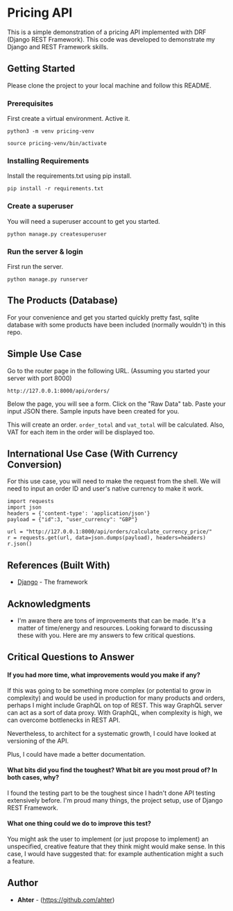 # Pricing API

This is a simple demonstration of a pricing API implemented with DRF (Django REST Framework). This code was developed to demonstrate my Django and REST Framework skills.

## Getting Started

Please clone the project to your local machine and follow this README.

### Prerequisites

First create a virtual environment. Active it.

```
python3 -m venv pricing-venv
```

```
source pricing-venv/bin/activate
```

### Installing Requirements

Install the requirements.txt using pip install.

```
pip install -r requirements.txt
```

### Create a superuser

You will need a superuser account to get you started.

```
python manage.py createsuperuser
```

### Run the server & login

First run the server.
```
python manage.py runserver
```

## The Products (Database)
For your convenience and get you started quickly pretty fast, sqlite database with some products have been included (normally wouldn't) in this repo.

## Simple Use Case

Go to the router page in the following URL. (Assuming you started your server with port 8000)
```
http://127.0.0.1:8000/api/orders/
```
Below the page, you will see a form. Click on the "Raw Data" tab. Paste your input JSON there.
Sample inputs have been created for you.

This will create an order. ```order_total``` and ```vat_total``` will be calculated. Also, VAT for each item in the order will be displayed too.

## International Use Case (With Currency Conversion)
For this use case, you will need to make the request from the shell.
We will need to input an order ID and user's native currency to make it work.

```
import requests
import json
headers = {'content-type': 'application/json'}
payload = {"id":3, "user_currency": "GBP"}

url = "http://127.0.0.1:8000/api/orders/calculate_currency_price/"
r = requests.get(url, data=json.dumps(payload), headers=headers)
r.json()

```



## References (Built With)

* [Django](https://www.djangoproject.com) - The framework



## Acknowledgments

* I'm aware there are tons of improvements that can be made. It's a matter of time/energy and resources. Looking forward to discussing these with you. Here are my answers to few critical questions.

## Critical Questions to Answer
#### If you had more time, what improvements would you make if any?
If this was going to be something more complex (or potential to grow in complexity) and would be used in production for many products and orders, perhaps I might include GraphQL on top of REST. This way GraphQL server can act as a sort of data proxy. With GraphQL, when complexity is high, we can overcome bottlenecks in REST API.

Nevertheless, to architect for a systematic growth,  I could have looked at versioning of the API.

Plus, I could have made a better documentation.

#### What bits did you find the toughest? What bit are you most proud of? In both cases, why?
I found the testing part to be the toughest since I hadn't done API testing extensively before. I'm proud many things, the project setup, use of Django REST Framework.

#### What one thing could we do to improve this test?
You might ask the user to implement (or just propose to implement) an unspecified, creative feature that they think might would make sense. In this case, I would have suggested that: for example authentication might a such a feature.

## Author

* **Ahter** - (https://github.com/ahter)

